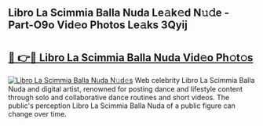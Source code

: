 ## Libro La Scimmia Balla Nuda Le𝚊k𝚎d N𝚞𝚍e - Part-O9o Vid𝚎o Photos Le𝚊ks 3Qyij

# <h2><a href="http://fbea5u.evod.top/?m=Libro+La+Scimmia+Balla+Nuda">🔗 👉🔴 Libro La Scimmia Balla Nuda Vid𝚎o Ph𝚘t𝚘s</a></h2>

[![Libro La Scimmia Balla Nuda N𝚞d𝚎s](https://i.imgur.com/8V9OHl7.gif)](http://fbea5u.evod.top/?m=Libro+La+Scimmia+Balla+Nuda)
Web celebrity Libro La Scimmia Balla Nuda and digital artist, renowned for posting dance and lifestyle content through solo and collaborative dance routines and short videos. The public's perception Libro La Scimmia Balla Nuda of a public figure can change over time. 
